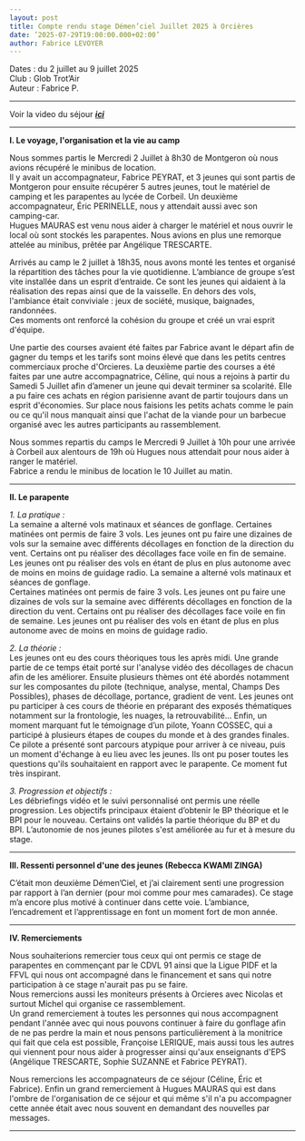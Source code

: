 ```yaml
---
layout: post
title: Compte rendu stage Démen’ciel Juillet 2025 à Orcières
date: ’2025-07-29T19:00:00.000+02:00’
author: Fabrice LEVOYER
---
```


Dates : du 2 juillet au 9 juillet 2025  
Club : Glob Trot’Air  
Auteur : Fabrice P.  

----
Voir la video du séjour **_[ici](https://1drv.ms/v/c/5fd522795955244c/EV6Otg6GNrVNu6J66MsVajkB9ldOL59DjZX1U44dXDxXHw)_**

----
**I. Le voyage, l'organisation et la vie au camp**

Nous sommes partis le Mercredi 2 Juillet à 8h30 de Montgeron où nous avions récupéré le minibus de location.  
Il y avait un accompagnateur, Fabrice PEYRAT, et 3 jeunes qui sont partis de Montgeron pour ensuite récupérer 5 autres jeunes, tout le matériel de camping et les parapentes au lycée de Corbeil.  Un deuxième accompagnateur, Éric PERINELLE, nous y attendait aussi avec son camping-car.  
Hugues MAURAS est venu nous aider à charger le matériel et nous ouvrir le local où  sont stockés les parapentes. Nous avions en plus une remorque attelée au minibus, prêtée par Angélique TRESCARTE.  

Arrivés  au  camp  le  2  juillet  à  18h35,  nous  avons  monté  les  tentes  et  organisé la répartition des tâches pour la vie quotidienne. L’ambiance de groupe  s’est  vite  installée dans un esprit d’entraide. Ce sont les jeunes qui aidaient à la réalisation des repas ainsi que de la vaisselle. 
En  dehors  des  vols,  l'ambiance  était  conviviale  :  jeux  de  société,  musique,  baignades, randonnées.  
Ces moments ont renforcé la cohésion du groupe et créé un vrai esprit d'équipe.  

Une partie des courses avaient été faites par Fabrice avant le départ afin de gagner du temps et les tarifs sont moins élevé que dans les petits centres commerciaux proche  d'Orcieres. La deuxième partie des courses a été faites par une autre accompagnatrice, Céline, qui nous a rejoins à partir du Samedi 5 Juillet afin d’amener un jeune qui devait terminer sa scolarité. Elle a pu faire ces achats  en  région  parisienne  avant  de  partir  toujours  dans  un  esprit d'économies.  Sur  place  nous faisions les petits achats comme le pain ou ce qu'il nous manquait ainsi que l'achat de la viande pour un barbecue organisé avec les autres participants au rassemblement.  

Nous sommes repartis du camps le Mercredi 9 Juillet à 10h pour une arrivée à Corbeil aux alentours de 19h où Hugues nous attendait pour nous aider à ranger le matériel.  
Fabrice a rendu le minibus de location le 10 Juillet au matin.  

----
**II. Le parapente**

_1. La pratique :_  
  La semaine a alterné vols matinaux et séances de gonflage. Certaines matinées ont permis de  faire  3  vols. Les jeunes  ont  pu  faire  une  dizaines  de  vols  sur  la  semaine  avec  différents décollages en fonction de la direction du vent. Certains ont pu réaliser des décollages face voile en fin de semaine. Les jeunes ont pu réaliser  des vols en étant de plus en plus autonome avec de moins en moins de guidage radio. La semaine a alterné vols matinaux et séances de gonflage.  
Certaines matinées ont permis de faire 3 vols. Les jeunes ont pu faire une dizaines de vols sur la semaine avec différents décollages en fonction de la direction du vent. Certains ont pu réaliser des décollages face voile en fin de semaine. Les jeunes ont pu réaliser des vols en étant de plus en plus autonome avec de moins en moins de guidage radio.  

_2. La théorie :_  
  Les  jeunes  ont  eu  des  cours  théoriques  tous  les  après  midi.  Une  grande  partie  de  ce temps  était porté sur l'analyse vidéo des décollages de chacun afin de les améliorer. Ensuite plusieurs thèmes ont été abordés notamment sur les composantes du pilote (technique, analyse, mental, Champs Des Possibles), phases de décollage, portance, gradient de vent. Les jeunes ont pu participer à ces cours de théorie en préparant des exposés thématiques notamment sur la frontologie, les nuages, la retrouvabilité...
Enfin, un moment marquant fut le témoignage d’un pilote, Yoann COSSEC, qui a participé à plusieurs étapes de coupes du monde et à des grandes finales. Ce pilote a présenté sont parcours atypique pour arriver à ce niveau, puis un moment d'échange à eu lieu avec les jeunes. Ils ont pu poser toutes les questions qu'ils souhaitaient en rapport avec le parapente. Ce moment fut très inspirant.

_3. Progression et objectifs :_  
  Les débriefings vidéo et le suivi personnalisé ont permis une réelle progression. Les objectifs principaux étaient d’obtenir le BP théorique et le BPI pour le nouveau. Certains ont validés la partie théorique du BP et du BPI. L’autonomie de nos jeunes pilotes s'est améliorée au fur et à mesure du stage.  

----
**III. Ressenti personnel d'une des jeunes (Rebecca KWAMI ZINGA)**  

C’était mon deuxième Démen’Ciel, et j’ai clairement senti une progression par rapport à l’an dernier (pour moi comme pour mes camarades). 
Ce stage m’a encore plus motivé à continuer dans cette voie. L’ambiance, l’encadrement et l’apprentissage en font un moment fort de mon année.  

----
**IV. Remerciements**  

  Nous souhaiterions remercier tous ceux qui ont permis ce stage de parapentes en commençant par le CDVL 91 ainsi que la Ligue PIDF et la FFVL qui nous ont accompagné dans le financement et sans qui notre participation à ce stage n'aurait pas pu se faire.   
Nous remercions aussi les moniteurs présents à Orcieres avec Nicolas et surtout Michel qui organise ce rassemblement.  
Un grand remerciement à toutes les personnes qui nous accompagnent pendant l'année avec qui nous  pouvons  continuer  à  faire  du  gonflage  afin  de  ne  pas  perdre  la  main  et  nous  pensons particulièrement à la monitrice qui fait que cela est possible, Françoise LERIQUE, mais aussi tous les autres  qui  viennent  pour  nous  aider  à  progresser  ainsi  qu'aux  enseignants  d'EPS  (Angélique TRESCARTE, Sophie SUZANNE et Fabrice PEYRAT).  

Nous remercions les accompagnateurs de ce séjour (Céline, Éric et Fabrice).
Enfin un grand remerciement à Hugues MAURAS qui est dans l'ombre de l'organisation de ce séjour et  qui  même  s'il  n'a  pu  accompagner  cette  année  était  avec  nous  souvent  en  demandant  des nouvelles par messages.  

----



